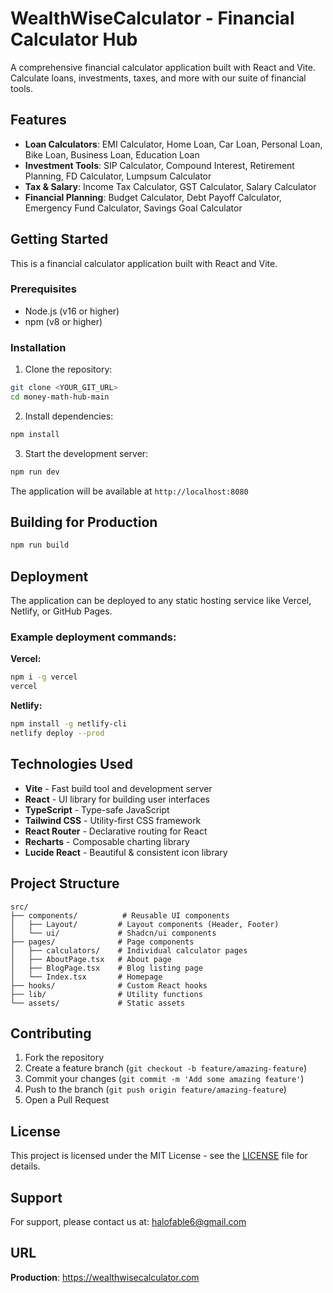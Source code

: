 # WealthWiseCalculator - Financial Calculator Hub

A comprehensive financial calculator application built with React and Vite. Calculate loans, investments, taxes, and more with our suite of financial tools.

## Features

- **Loan Calculators**: EMI Calculator, Home Loan, Car Loan, Personal Loan, Bike Loan, Business Loan, Education Loan
- **Investment Tools**: SIP Calculator, Compound Interest, Retirement Planning, FD Calculator, Lumpsum Calculator
- **Tax & Salary**: Income Tax Calculator, GST Calculator, Salary Calculator
- **Financial Planning**: Budget Calculator, Debt Payoff Calculator, Emergency Fund Calculator, Savings Goal Calculator

## Getting Started

This is a financial calculator application built with React and Vite.

### Prerequisites

- Node.js (v16 or higher)
- npm (v8 or higher)

### Installation

1. Clone the repository:
```bash
git clone <YOUR_GIT_URL>
cd money-math-hub-main
```

2. Install dependencies:
```bash
npm install
```

3. Start the development server:
```bash
npm run dev
```

The application will be available at `http://localhost:8080`

## Building for Production

```bash
npm run build
```

## Deployment

The application can be deployed to any static hosting service like Vercel, Netlify, or GitHub Pages.

### Example deployment commands:

**Vercel:**
```bash
npm i -g vercel
vercel
```

**Netlify:**
```bash
npm install -g netlify-cli
netlify deploy --prod
```

## Technologies Used

- **Vite** - Fast build tool and development server
- **React** - UI library for building user interfaces
- **TypeScript** - Type-safe JavaScript
- **Tailwind CSS** - Utility-first CSS framework
- **React Router** - Declarative routing for React
- **Recharts** - Composable charting library
- **Lucide React** - Beautiful & consistent icon library

## Project Structure

```
src/
├── components/          # Reusable UI components
│   ├── Layout/         # Layout components (Header, Footer)
│   └── ui/             # Shadcn/ui components
├── pages/              # Page components
│   ├── calculators/    # Individual calculator pages
│   ├── AboutPage.tsx   # About page
│   ├── BlogPage.tsx    # Blog listing page
│   └── Index.tsx       # Homepage
├── hooks/              # Custom React hooks
├── lib/                # Utility functions
└── assets/             # Static assets
```

## Contributing

1. Fork the repository
2. Create a feature branch (`git checkout -b feature/amazing-feature`)
3. Commit your changes (`git commit -m 'Add some amazing feature'`)
4. Push to the branch (`git push origin feature/amazing-feature`)
5. Open a Pull Request

## License

This project is licensed under the MIT License - see the [LICENSE](LICENSE) file for details.

## Support

For support, please contact us at: halofable6@gmail.com

## URL

**Production**: https://wealthwisecalculator.com
